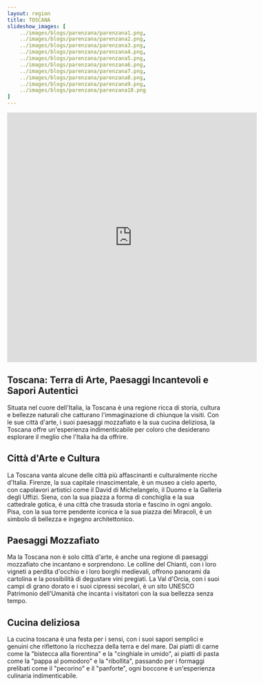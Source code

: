 ```yaml
---
layout: region
title: TOSCANA
slideshow_images: [
    ../images/blogs/parenzana/parenzana1.png,
    ../images/blogs/parenzana/parenzana2.png,
    ../images/blogs/parenzana/parenzana3.png,
    ../images/blogs/parenzana/parenzana4.png,
    ../images/blogs/parenzana/parenzana5.png,
    ../images/blogs/parenzana/parenzana6.png,
    ../images/blogs/parenzana/parenzana7.png,
    ../images/blogs/parenzana/parenzana8.png,
    ../images/blogs/parenzana/parenzana9.png,
    ../images/blogs/parenzana/parenzana10.png
]
---
```


<div class="maps-container">
    <iframe src="https://www.komoot.com/it-it/collection/2779496/embed" width="580" height="580" frameborder="0" scrolling="no"></iframe>
</div>

## Toscana: Terra di Arte, Paesaggi Incantevoli e Sapori Autentici

Situata nel cuore dell'Italia, la Toscana è una regione ricca di storia, cultura e bellezze naturali che catturano l'immaginazione di chiunque la visiti. Con le sue città d'arte, i suoi paesaggi mozzafiato e la sua cucina deliziosa, la Toscana offre un'esperienza indimenticabile per coloro che desiderano esplorare il meglio che l'Italia ha da offrire.

## Città d'Arte e Cultura

La Toscana vanta alcune delle città più affascinanti e culturalmente ricche d'Italia. Firenze, la sua capitale rinascimentale, è un museo a cielo aperto, con capolavori artistici come il David di Michelangelo, il Duomo e la Galleria degli Uffizi. Siena, con la sua piazza a forma di conchiglia e la sua cattedrale gotica, è una città che trasuda storia e fascino in ogni angolo. Pisa, con la sua torre pendente iconica e la sua piazza dei Miracoli, è un simbolo di bellezza e ingegno architettonico.

## Paesaggi Mozzafiato

Ma la Toscana non è solo città d'arte, è anche una regione di paesaggi mozzafiato che incantano e sorprendono. Le colline del Chianti, con i loro vigneti a perdita d'occhio e i loro borghi medievali, offrono panorami da cartolina e la possibilità di degustare vini pregiati. La Val d'Orcia, con i suoi campi di grano dorato e i suoi cipressi secolari, è un sito UNESCO Patrimonio dell'Umanità che incanta i visitatori con la sua bellezza senza tempo.

## Cucina deliziosa

La cucina toscana è una festa per i sensi, con i suoi sapori semplici e genuini che riflettono la ricchezza della terra e del mare. Dai piatti di carne come la "bistecca alla fiorentina" e la "cinghiale in umido", ai piatti di pasta come la "pappa al pomodoro" e la "ribollita", passando per i formaggi prelibati come il "pecorino" e il "panforte", ogni boccone è un'esperienza culinaria indimenticabile.
